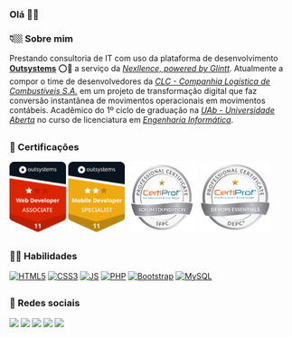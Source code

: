 ### Olá 👋🏼

<h3>👇🏼 Sobre mim</h3>
Prestando consultoria de IT com uso da plataforma de desenvolvimento <a href="https://www.outsystems.com/pt-br/platform/" target="_blank"><strong>Outsystems</strong></a> ⭕🚀 a serviço da <a href="https://www.nexllence.com/pt/sobre" target="_blank"><i>Nexllence, powered by Glintt</i></a>. Atualmente a compor o time de desenvolvedores da <a href="http://www.clc.pt/clc/" target="_blank"><i>CLC - Companhia Logística de Combustíveis S.A.</i></a> em um projeto de transformação digital que faz conversão instantânea de movimentos operacionais em movimentos contábeis. Acadêmico do 1º ciclo de graduação na <a href="https://portal.uab.pt/auab/" target="_blank"><i>UAb - Universidade Aberta</i></a> no curso de licenciatura em <a href="https://www2.uab.pt/guiainformativo/detailcursos.php?curso=100" target="_blank"><i>Engenharia Informática</i></a>.

##
<h3>🏅 Certificações </h3>
<div> 
  <a href="https://www.outsystems.com/profile/h2dvwgcjbl/learn"                     target="_blank"><img aling="center" height="125" width="100" src="os-associate-traditional-web.png"></a>
  <a href="https://www.outsystems.com/profile/h2dvwgcjbl/learn"                     target="_blank"><img aling="center" height="125" width="100" src="os-specialist-mobile.png"></a> 
  <a href="https://www.youracclaim.com/badges/96e507d3-08b5-4237-bab6-ffc57d3dc1c9" target="_blank"><img aling="center" height="125" width="125" src="scrum-foundation.png"></a>
  <a href="https://www.youracclaim.com/badges/a77bc1a6-43df-49bf-bc17-617a5be49f24" target="_blank"><img aling="center" height="125" width="125" src="devops-essentials.png"></a>
</div>

##
<h3>👨‍💻 Habilidades </h3>
<div style="display: inline_block">
  <a href="https://html.spec.whatwg.org/multipage/" target="_blank"><img aling="center" alt="HTML5" src="https://img.shields.io/badge/HTML5-E34F26?style=for-the-badge&logo=html5&logoColor=white"/></a>
  <a href="https://www.w3.org/TR/css3-roadmap/" target="_blank"><img aling="center" alt="CSS3"      src="https://img.shields.io/badge/CSS3-1572B6?style=for-the-badge&logo=css3&logoColor=white"/></a>
  <a href="https://developer.mozilla.org/pt-BR/docs/Web/JavaScript/About_JavaScript" target="_blank"><img aling="center" alt="JS"        src="https://img.shields.io/badge/JavaScript-F7DF1E?style=for-the-badge&logo=javascript&logoColor=black"/></a>
  <a href="https://www.php.net/manual/pt_BR/intro-whatis.php" target="_blank"><img aling="center" alt="PHP"       src="https://img.shields.io/badge/PHP-777BB4?style=for-the-badge&logo=php&logoColor=white"/></a>
  <a href="https://getbootstrap.com/docs/5.1/getting-started/introduction/" target="_blank"><img aling="center" alt="Bootstrap" src="https://img.shields.io/badge/Bootstrap-563D7C?style=for-the-badge&logo=bootstrap&logoColor=white"/></a>
  <a href="https://dev.mysql.com/doc/refman/8.0/en/what-is-mysql.html" target="_blank"><img aling="center" alt="MySQL"     src="https://img.shields.io/badge/MySQL-00000F?style=for-the-badge&logo=mysql&logoColor=white"/></a>
</div>

##
<h3>🔗 Redes sociais</h3>
<div> 
  <a href="https://www.facebook.com/jhonatancomp" target="_blank"><img src="https://img.shields.io/badge/Facebook-1877F2?style=for-the-badge&logo=facebook&logoColor=white" target="_blank"></a>
  <a href="https://instagram.com/jhonatanomelo" target="_blank"><img src="https://img.shields.io/badge/-Instagram-%23E4405F?style=for-the-badge&logo=instagram&logoColor=white" target="_blank"></a>
  <a href="https://www.tiktok.com/@jhonatanomelo?" target="_blank"><img src="https://img.shields.io/badge/TikTok-000000?style=for-the-badge&logo=tiktok&logoColor=white target="_blank"></a>
  <a href="https://twitter.com/jhonatanomelo" target="_blank"><img src="https://img.shields.io/badge/Twitter-1DA1F2?style=for-the-badge&logo=twitter&logoColor=white" target="_blank"></a> 
  <a href="https://www.linkedin.com/in/jhonatanomelo" target="_blank"><img src="https://img.shields.io/badge/-LinkedIn-%230077B5?style=for-the-badge&logo=linkedin&logoColor=white" target="_blank"></a> 
</div>
